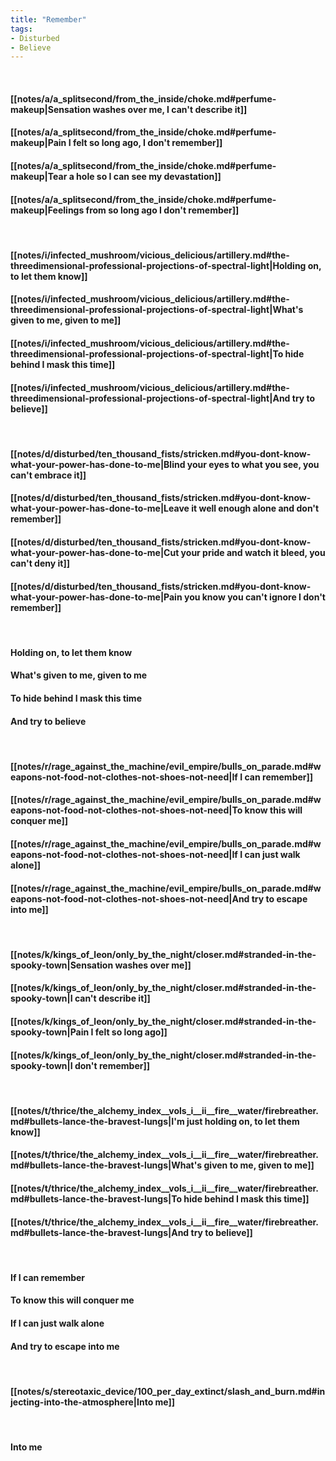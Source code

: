 ```yaml
---
title: "Remember"
tags:
- Disturbed
- Believe
---
```

&nbsp;
#### [[notes/a/a_splitsecond/from_the_inside/choke.md#perfume-makeup|Sensation washes over me, I can't describe it]]
#### [[notes/a/a_splitsecond/from_the_inside/choke.md#perfume-makeup|Pain I felt so long ago, I don't remember]]
#### [[notes/a/a_splitsecond/from_the_inside/choke.md#perfume-makeup|Tear a hole so I can see my devastation]]
#### [[notes/a/a_splitsecond/from_the_inside/choke.md#perfume-makeup|Feelings from so long ago I don't remember]]
&nbsp;
#### [[notes/i/infected_mushroom/vicious_delicious/artillery.md#the-threedimensional-professional-projections-of-spectral-light|Holding on, to let them know]]
#### [[notes/i/infected_mushroom/vicious_delicious/artillery.md#the-threedimensional-professional-projections-of-spectral-light|What's given to me, given to me]]
#### [[notes/i/infected_mushroom/vicious_delicious/artillery.md#the-threedimensional-professional-projections-of-spectral-light|To hide behind I mask this time]]
#### [[notes/i/infected_mushroom/vicious_delicious/artillery.md#the-threedimensional-professional-projections-of-spectral-light|And try to believe]]
&nbsp;
#### [[notes/d/disturbed/ten_thousand_fists/stricken.md#you-dont-know-what-your-power-has-done-to-me|Blind your eyes to what you see, you can't embrace it]]
#### [[notes/d/disturbed/ten_thousand_fists/stricken.md#you-dont-know-what-your-power-has-done-to-me|Leave it well enough alone and don't remember]]
#### [[notes/d/disturbed/ten_thousand_fists/stricken.md#you-dont-know-what-your-power-has-done-to-me|Cut your pride and watch it bleed, you can't deny it]]
#### [[notes/d/disturbed/ten_thousand_fists/stricken.md#you-dont-know-what-your-power-has-done-to-me|Pain you know you can't ignore I don't remember]]
&nbsp;
#### Holding on, to let them know
#### What's given to me, given to me
#### To hide behind I mask this time
#### And try to believe
&nbsp;
#### [[notes/r/rage_against_the_machine/evil_empire/bulls_on_parade.md#weapons-not-food-not-clothes-not-shoes-not-need|If I can remember]]
#### [[notes/r/rage_against_the_machine/evil_empire/bulls_on_parade.md#weapons-not-food-not-clothes-not-shoes-not-need|To know this will conquer me]]
#### [[notes/r/rage_against_the_machine/evil_empire/bulls_on_parade.md#weapons-not-food-not-clothes-not-shoes-not-need|If I can just walk alone]]
#### [[notes/r/rage_against_the_machine/evil_empire/bulls_on_parade.md#weapons-not-food-not-clothes-not-shoes-not-need|And try to escape into me]]
&nbsp;
#### [[notes/k/kings_of_leon/only_by_the_night/closer.md#stranded-in-the-spooky-town|Sensation washes over me]]
#### [[notes/k/kings_of_leon/only_by_the_night/closer.md#stranded-in-the-spooky-town|I can't describe it]]
#### [[notes/k/kings_of_leon/only_by_the_night/closer.md#stranded-in-the-spooky-town|Pain I felt so long ago]]
#### [[notes/k/kings_of_leon/only_by_the_night/closer.md#stranded-in-the-spooky-town|I don't remember]]
&nbsp;
#### [[notes/t/thrice/the_alchemy_index__vols_i__ii__fire__water/firebreather.md#bullets-lance-the-bravest-lungs|I'm just holding on, to let them know]]
#### [[notes/t/thrice/the_alchemy_index__vols_i__ii__fire__water/firebreather.md#bullets-lance-the-bravest-lungs|What's given to me, given to me]]
#### [[notes/t/thrice/the_alchemy_index__vols_i__ii__fire__water/firebreather.md#bullets-lance-the-bravest-lungs|To hide behind I mask this time]]
#### [[notes/t/thrice/the_alchemy_index__vols_i__ii__fire__water/firebreather.md#bullets-lance-the-bravest-lungs|And try to believe]]
&nbsp;
#### If I can remember
#### To know this will conquer me
#### If I can just walk alone
#### And try to escape into me
&nbsp;
#### [[notes/s/stereotaxic_device/100_per_day_extinct/slash_and_burn.md#injecting-into-the-atmosphere|Into me]]
&nbsp;
#### Into me
